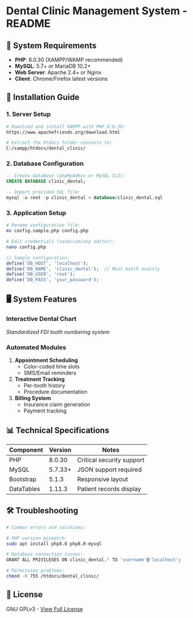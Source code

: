 # Dental Clinic Management System - README


## 🚀 System Requirements
- **PHP**: 8.0.30 (XAMPP/WAMP recommended)
- **MySQL**: 5.7+ or MariaDB 10.2+
- **Web Server**: Apache 2.4+ or Nginx
- **Client**: Chrome/Firefox latest versions

## 💾 Installation Guide

### 1. Server Setup
```bash
# Download and install XAMPP with PHP 8.0.30:
https://www.apachefriends.org/download.html

# Extract the htdocs folder contents to:
C:/xampp/htdocs/dental_clinic/
```

### 2. Database Configuration
```sql
-- Create database (phpMyAdmin or MySQL CLI):
CREATE DATABASE clinic_dental;

-- Import provided SQL file:
mysql -u root -p clinic_dental < database/clinic_dental.sql
```

### 3. Application Setup
```bash
# Rename configuration file:
mv config.sample.php config.php

# Edit credentials (nano/vim/any editor):
nano config.php
```
```php
// Sample configuration:
define('DB_HOST', 'localhost');
define('DB_NAME', 'clinic_dental');  // Must match exactly
define('DB_USER', 'root');
define('DB_PASS', 'your_password');
```

## 🖥️ System Features

### Interactive Dental Chart
*Standardized FDI tooth numbering system*

### Automated Modules
1. **Appointment Scheduling**
   - Color-coded time slots
   - SMS/Email reminders
2. **Treatment Tracking**
   - Per-tooth history
   - Procedure documentation
3. **Billing System**
   - Insurance claim generation
   - Payment tracking

## 📊 Technical Specifications

| Component        | Version       | Notes                          |
|------------------|---------------|--------------------------------|
| PHP              | 8.0.30        | Critical security support      |
| MySQL            | 5.7.33+       | JSON support required          |
| Bootstrap        | 5.1.3         | Responsive layout              |
| DataTables       | 1.11.3        | Patient records display        |

## 🛠️ Troubleshooting

```bash
# Common errors and solutions:

# PHP version mismatch:
sudo apt install php8.0 php8.0-mysql

# Database connection issues:
GRANT ALL PRIVILEGES ON clinic_dental.* TO 'username'@'localhost';

# Permission problems:
chmod -R 755 /htdocs/dental_clinic/
```

## 📄 License
GNU GPLv3 - [View Full License](LICENSE.md)

